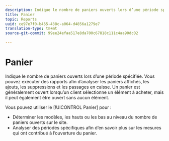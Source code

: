 ```yaml
---
description: Indique le nombre de paniers ouverts lors d’une période spécifiée. Vous pouvez exécuter des rapports afin d’analyser les paniers affichés, les ajouts, les suppressions et les passages en caisse. Un panier est généralement ouvert lorsqu’un client sélectionne un élément à acheter, mais il peut également être ouvert sans aucun élément.
title: Panier
topic: Reports
uuid: ce97e7f0-b455-438c-a064-d4856a1279e7
translation-type: tm+mt
source-git-commit: 99ee24efaa517e8da700c67818c111c4aa90dc02

---
```



# Panier

Indique le nombre de paniers ouverts lors d’une période spécifiée. Vous pouvez exécuter des rapports afin d’analyser les paniers affichés, les ajouts, les suppressions et les passages en caisse. Un panier est généralement ouvert lorsqu’un client sélectionne un élément à acheter, mais il peut également être ouvert sans aucun élément.

Vous pouvez utiliser le [!UICONTROL Panier] pour :

* Déterminer les modèles, les hauts ou les bas au niveau du nombre de paniers ouverts sur le site.
* Analyser des périodes spécifiques afin d’en savoir plus sur les mesures qui ont contribué à l’ouverture du panier.

